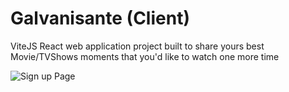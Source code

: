 # Galvanisante (Client)
ViteJS React web application project built to share yours best Movie/TVShows moments that you'd like to watch one more time

![Sign up Page](https://github.com/daoraCode/galvanisante-client/assets/47704495/22706ac6-02ed-4f7d-8472-c7c97186eb1e)
